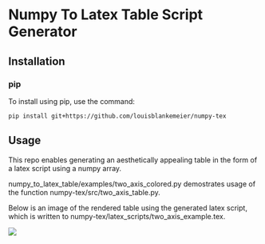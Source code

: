 # Numpy To Latex Table Script Generator

## Installation

### pip

To install using pip, use the command:

`pip install git+https://github.com/louisblankemeier/numpy-tex`

## Usage

This repo enables generating an aesthetically appealing table in the form of a latex script using a numpy array. 

numpy_to_latex_table/examples/two_axis_colored.py demostrates usage of the function numpy-tex/src/two_axis_table.py. 

Below is an image of the rendered table using the generated latex script, which is written to numpy-tex/latex_scripts/two_axis_example.tex.

![](https://github.com/louisblankemeier/numpy-tex/blob/main/figs/two_axis_table_example.png)




